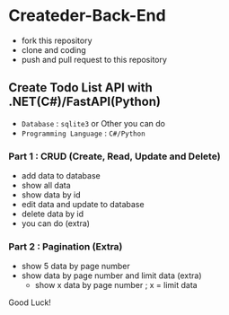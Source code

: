 # Createder-Back-End
- fork this repository
- clone and coding
- push and pull request to this repository
## Create Todo List API with .NET(C#)/FastAPI(Python)
- `Database` : `sqlite3` or Other you can do
- `Programming Language` : `C#/Python`
### Part 1 : CRUD (Create, Read, Update and Delete)
- add data to database
- show all data
- show data by id
- edit data and update to database
- delete data by id
- you can do (extra)
### Part 2 : Pagination (Extra)
- show 5 data by page number
- show data by page number and limit data (extra)
    - show x data by page number ; x = limit data

Good Luck!
